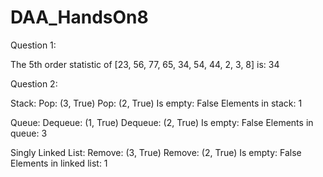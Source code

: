 # DAA_HandsOn8

Question 1:

The 5th order statistic of [23, 56, 77, 65, 34, 54, 44, 2, 3, 8] is: 34

Question 2:

Stack:
Pop: (3, True)
Pop: (2, True)
Is empty: False
Elements in stack:
1

Queue:
Dequeue: (1, True)
Dequeue: (2, True)
Is empty: False
Elements in queue:
3

Singly Linked List:
Remove: (3, True)
Remove: (2, True)
Is empty: False
Elements in linked list:
1
